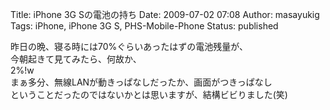 Title: iPhone 3G Sの電池の持ち
Date: 2009-07-02 07:08
Author: masayukig
Tags: iPhone, iPhone 3G S, PHS-Mobile-Phone
Status: published

昨日の晩、寝る時には70%ぐらいあったはずの電池残量が、  
今朝起きて見てみたら、何故か、  
2%!w  
まぁ多分、無線LANが動きっぱなしだったか、画面がつきっぱなし  
ということだったのではないかとは思いますが、結構ビビりました(笑)
